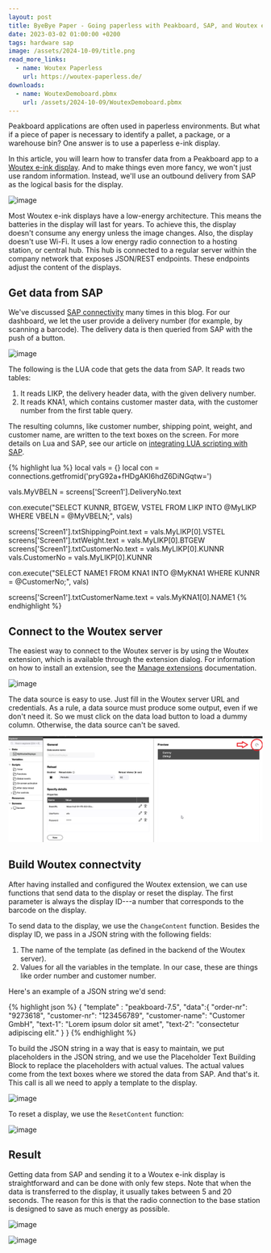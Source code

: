 ```yaml
---
layout: post
title: ByeBye Paper - Going paperless with Peakboard, SAP, and Woutex e-Ink Displays
date: 2023-03-02 01:00:00 +0200
tags: hardware sap
image: /assets/2024-10-09/title.png
read_more_links:
  - name: Woutex Paperless
    url: https://woutex-paperless.de/
downloads:
  - name: WoutexDemoboard.pbmx
    url: /assets/2024-10-09/WoutexDemoboard.pbmx
---
```

Peakboard applications are often used in paperless environments. But what if a piece of paper is necessary to identify a pallet, a package, or a warehouse bin? One answer is to use a paperless e-ink display.

In this article, you will learn how to transfer data from a Peakboard app to a [Woutex e-ink display](https://woutex-paperless.de/). And to make things even more fancy, we won't just use random information. Instead, we'll use an outbound delivery from SAP as the logical basis for the display.

![image](/assets/2024-10-09/010.png)

Most Woutex e-ink displays have a low-energy architecture. This means the batteries in the display will last for years. To achieve this, the display doesn't consume any energy unless the image changes. Also, the display doesn't use Wi-Fi. It uses a low energy radio connection to a hosting station, or central hub. This hub is connected to a regular server within the company network that exposes JSON/REST endpoints. These endpoints adjust the content of the displays. 

## Get data from SAP

We've discussed [SAP connectivity](https://how-to-dismantle-a-peakboard-box.com/category/sap) many times in this blog. For our dashboard, we let the user provide a delivery number (for example, by scanning a barcode). The delivery data is then queried from SAP with the push of a button.

![image](/assets/2024-10-09/020.png)

The following is the LUA code that gets the data from SAP. It reads two tables:
1. It reads LIKP, the delivery header data, with the given delivery number.
2. It reads KNA1, which contains customer master data, with the customer number from the first table query.

The resulting columns, like customer number, shipping point, weight, and customer name, are written to the text boxes on the screen. For more details on Lua and SAP, see our article on [integrating LUA scripting with SAP](https://how-to-dismantle-a-peakboard-box.com/SAP-on-fire-how-to-perfectly-integrate-LUA-scripting-with-SAP.html).

{% highlight lua %}
local vals = {}
local con = connections.getfromid('pryG92a+fHDgAKI6hdZ6DiNGqtw=')

vals.MyVBELN = screens['Screen1'].DeliveryNo.text

con.execute("SELECT KUNNR, BTGEW, VSTEL FROM LIKP INTO @MyLIKP WHERE VBELN = @MyVBELN;", vals)

screens['Screen1'].txtShippingPoint.text = vals.MyLIKP[0].VSTEL
screens['Screen1'].txtWeight.text = vals.MyLIKP[0].BTGEW
screens['Screen1'].txtCustomerNo.text = vals.MyLIKP[0].KUNNR
vals.CustomerNo = vals.MyLIKP[0].KUNNR

con.execute("SELECT NAME1 FROM KNA1 INTO @MyKNA1 WHERE KUNNR = @CustomerNo;", vals)

screens['Screen1'].txtCustomerName.text = vals.MyKNA1[0].NAME1
{% endhighlight %}

## Connect to the Woutex server

The easiest way to connect to the Woutex server is by using the Woutex extension, which is available through the extension dialog. For information on how to install an extension, see the [Manage extensions](https://help.peakboard.com/data_sources/Extension/en-ManageExtension.html) documentation.

![image](/assets/2024-10-09/030.png)

The data source is easy to use. Just fill in the Woutex server URL and credentials. As a rule, a data source must produce some output, even if we don't need it. So we must click on the data load button to load a dummy column. Otherwise, the data source can't be saved.

![image](/assets/2024-10-09/040.png)

## Build Woutex connectvity

After having installed and configured the Woutex extension, we can use functions that send data to the display or reset the display. The first parameter is always the display ID---a number that corresponds to the barcode on the display.

To send data to the display, we use the `ChangeContent` function. Besides the display ID, we pass in a JSON string with the following fields:
1. The name of the template (as defined in the backend of the Woutex server).
2. Values for all the variables in the template. In our case, these are things like order number and customer number.

Here's an example of a JSON string we'd send:

{% highlight json %}
  { "template" : "peakboard-7.5",
         "data":{
             "order-nr": "9273618",
             "customer-nr": "123456789",
             "customer-name": "Customer GmbH",
             "text-1": "Lorem ipsum dolor sit amet",
             "text-2": "consectetur adipiscing elit."
         }
  }
{% endhighlight %}

To build the JSON string in a way that is easy to maintain, we put placeholders in the JSON string, and we use the Placeholder Text Building Block to replace the placeholders with actual values. The actual values come from the text boxes where we stored the data from SAP. And that's it. This call is all we need to apply a template to the display.

![image](/assets/2024-10-09/050.png)

To reset a display, we use the `ResetContent` function:

![image](/assets/2024-10-09/060.png)

## Result

Getting data from SAP and sending it to a Woutex e-ink display is straightforward and can be done with only few steps. Note that when the data is transferred to the display, it usually takes between 5 and 20 seconds. The reason for this is that the radio connection to the base station is designed to save as much energy as possible.

![image](/assets/2024-10-09/result2.gif)

![image](/assets/2024-10-09/result.jpg)
